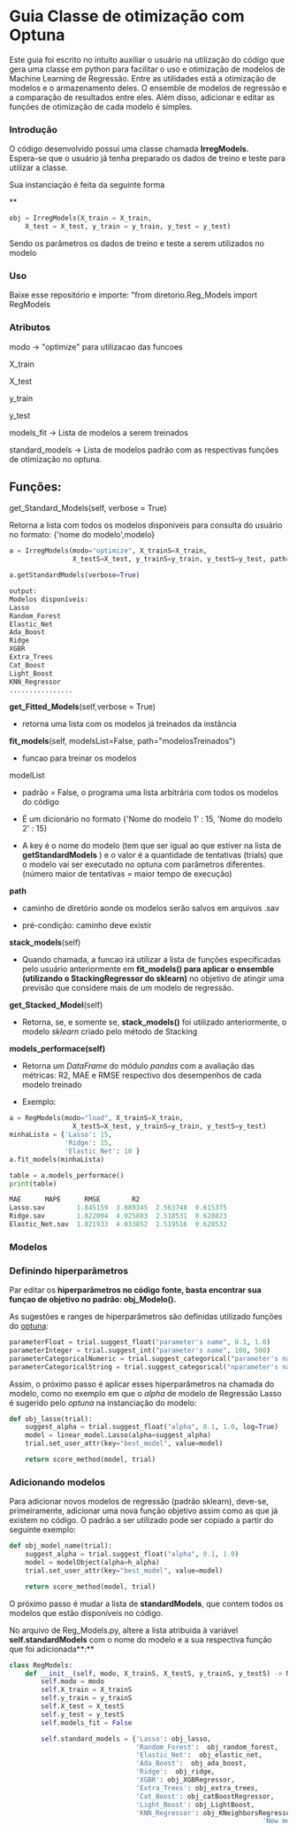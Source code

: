 # Guia Classe de otimização com Optuna

Este guia foi escrito no intuito auxiliar o usuário na utilização do código que gera uma classe em python para facilitar o uso e otimização de modelos de Machine Learning de Regressão. 
Entre as utilidades estã a otimização de modelos e o armazenamento deles. O ensemble de modelos de regressão e a comparação de resultados entre eles. 
Além disso, adicionar e editar as funções de otimização de cada modelo é simples. 

### Introdução

O código desenvolvido possui uma classe chamada  **IrregModels.**  
Espera-se que o usuário já tenha preparado os dados de treino e teste para utilizar a classe.

Sua instanciação é feita da seguinte forma 

 **

```python
obj = IrregModels(X_train = X_train, 
	X_test = X_test, y_train = y_train, y_test = y_test)
```

Sendo os parâmetros os dados de treino e teste a serem utilizados no modelo

### Uso

Baixe esse repositório e importe: "from diretorio.Reg_Models import RegModels

### Atributos

modo → "optimize" para utilizacao das funcoes 

X_train

X_test

y_train

y_test

models_fit → Lista de modelos a serem treinados 

standard_models → Lista de modelos padrão com as respectivas funções de otimização no optuna. 

## Funções:

get_Standard_Models(self, verbose = True)

Retorna a lista com todos os modelos disponiveis para consulta do usuário no formato: {'nome do modelo',modelo} 

```python
a = IrregModels(modo="optimize", X_trainS=X_train,
                X_testS=X_test, y_trainS=y_train, y_testS=y_test, path="fitted_models")

a.getStandardModels(verbose=True)
```

```python
output: 
Modelos disponíveis: 
Lasso
Random_Forest
Elastic_Net
Ada_Boost
Ridge
XGBR
Extra_Trees
Cat_Boost
Light_Boost
KNN_Regressor
................
```

**get_Fitted_Models**(self,verbose = True)

* retorna uma lista com os modelos já treinados da instância

**fit_models**(self, modelsList=False, path="modelosTreinados")

* funcao para treinar os modelos

modelList

* padrão = False, o programa uma lista arbitrária com todos os modelos do código 

* É um dicionário no formato {'Nome do modelo 1' : 15, 'Nome do modelo 2' : 15} 

* A key é o nome do modelo (tem que ser igual ao que estiver na lista de **getStandardModels** )  e o valor é a quantidade de tentativas (trials) que o modelo vai ser executado no optuna com parâmetros diferentes. (número maior de tentativas = maior tempo de execução) 

**path** 

* caminho de diretório aonde os modelos serão salvos em arquivos .sav 

* pré-condição: caminho deve existir 

**stack_models**(self)

* Quando chamada, a funcao irá utilizar a lista de funções especificadas pelo usuário anteriormente em **fit_models() para aplicar o ensemble (utilizando o StackingRegressor do sklearn)** no objetivo de atingir uma previsão que considere mais de um modelo de regressão.  

**get_Stacked_Model**(self)

* Retorna, se, e somente se, **stack_models()** foi utilizado anteriormente, o modelo *sklearn* criado pelo método de Stacking 

**models_performace(self)**

* Retorna um *DataFrame* do módulo *pandas* com a avaliação das métricas: R2, MAE e RMSE respectivo dos desempenhos de cada modelo treinado

* Exemplo: 

```python
a = RegModels(modo="load", X_trainS=X_train,
                X_testS=X_test, y_trainS=y_train, y_testS=y_test)
minhaLista = {'Lasso': 15,
              'Ridge': 15, 
              'Elastic_Net': 10 }
a.fit_models(minhaLista)

table = a.models_performace()
print(table)

MAE      MAPE      RMSE        R2
Lasso.sav        1.845159  3.889345  2.563748  0.615375
Ridge.sav        1.822004  4.025883  2.518531  0.628823
Elastic_Net.sav  1.821933  4.033852  2.519516  0.628532
```

### Modelos

### Definindo hiperparâmetros

Par editar os **hiperparâmetros no código fonte, basta encontrar sua funçao de objetivo no padrão: obj_Modelo().** 

As sugestões e ranges de hiperparâmetros são definidas utilizado funções do [optuna](https://optuna.readthedocs.io/en/stable/): 

```python
parameterFloat = trial.suggest_float("parameter's name", 0.1, 1.0)
parameterInteger = trial.suggest_int("parameter's name", 100, 500)
parameterCategoricalNumeric = trial.suggest_categorical("parameter's name", [1, 2, 4])
parameterCategoricalString = trial.suggest_categorical("nparameter's name", ["a", "b", "c"])
```

Assim, o próximo passo é aplicar esses hiperparâmetros na chamada do modelo, como no exemplo em que o *alpha* de modelo de Regressão Lasso é sugerido pelo *optuna* na instanciação do modelo: 

```python
def obj_lasso(trial):
    suggest_alpha = trial.suggest_float("alpha", 0.1, 1.0, log=True)
    model = linear_model.Lasso(alpha=suggest_alpha)
    trial.set_user_attr(key="best_model", value=model)

    return score_method(model, trial)
```

### Adicionando modelos

Para adicionar novos modelos de regressão (padrão sklearn), deve-se, primeiramente, adicionar uma nova função objetivo assim como as que já existem no código. O padrão a ser utilizado pode ser copiado a partir do seguinte exemplo: 

```python
def obj_model_name(trial):
    suggest_alpha = trial.suggest_float("alpha", 0.1, 1.0)
    model = modelObject(alpha=h_alpha)
    trial.set_user_attr(key="best_model", value=model)

    return score_method(model, trial)
```

O próximo passo é mudar a lista de **standardModels**, que contem todos os modelos que estão disponíveis no código. 

No arquivo de Reg_Models.py, altere a lista atribuida à variável **self.standardModels** com o nome do modelo e a sua respectiva função que foi adicionada**:** 

```python
class RegModels:
    def __init__(self, modo, X_trainS, X_testS, y_trainS, y_testS) -> None:
        self.modo = modo
        self.X_train = X_trainS
        self.y_train = y_trainS
        self.X_test = X_testS
        self.y_test = y_testS
        self.models_fit = False

        self.standard_models = {'Lasso': obj_lasso,
                                'Random_Forest':  obj_random_forest,
                                'Elastic_Net':  obj_elastic_net,
                                'Ada_Boost':  obj_ada_boost,
                                'Ridge':  obj_ridge,
                                'XGBR': obj_XGBRegressor,
                                'Extra_Trees': obj_extra_trees,
                                'Cat_Boost': obj_catBoostRegressor,
                                'Light_Boost': obj_LightBoost,
                                'KNN_Regressor': obj_KNeighborsRegressor,
																'New model name': obj_model_name,}

```
